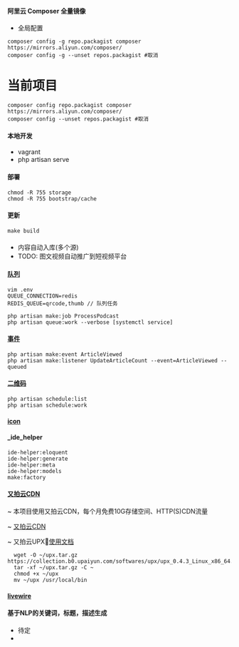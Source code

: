 #### 阿里云 Composer 全量镜像
+ 全局配置
```
composer config -g repo.packagist composer https://mirrors.aliyun.com/composer/
composer config -g --unset repos.packagist #取消
```

# 当前项目
```
composer config repo.packagist composer https://mirrors.aliyun.com/composer/
composer config --unset repos.packagist #取消
```

#### 本地开发
+ vagrant
+ php artisan serve


#### 部署
```
chmod -R 755 storage
chmod -R 755 bootstrap/cache
```


#### 更新
```
make build
```

####
+ 内容自动入库(多个源)
+ TODO: 图文视频自动推广到短视频平台

#### [队列](https://laravel.com/docs/10.x/queues)
```
vim .env
QUEUE_CONNECTION=redis
REDIS_QUEUE=qrcode,thumb // 队列任务

php artisan make:job ProcessPodcast
php artisan queue:work --verbose [systemctl service]
```

#### [事件](https://laravel.com/docs/10.x/events)
```command
php artisan make:event ArticleViewed
php artisan make:listener UpdateArticleCount --event=ArticleViewed --queued
```

#### [二维码](https://www.pwmqr.com/qrcodeapi)
```
php artisan schedule:list
php artisan schedule:work
```

#### [icon](https://feathericons.com/)

#### _ide_helper
```
ide-helper:eloquent
ide-helper:generate
ide-helper:meta
ide-helper:models
make:factory
```

#### [又拍云CDN](https://www.upyun.com/?utm_source=lianmeng&utm_medium=referral)

~ 本项目使用又拍云CDN，每个月免费10G存储空间、HTTP(S)CDN流量

~ [又拍云CDN](https://www.upyun.com/?utm_source=lianmeng&utm_medium=referral)

~ 又拍云UPX🚀[使用文档](https://github.com/upyun/upx)

```
  wget -O ~/upx.tar.gz https://collection.b0.upaiyun.com/softwares/upx/upx_0.4.3_Linux_x86_64.tar.gz
  tar -xf ~/upx.tar.gz -C ~
  chmod +x ~/upx
  mv ~/upx /usr/local/bin
```

#### [livewire](https://laravel-livewire.com/docs/2.x/quickstart)

#### 基于NLP的关键词，标题，描述生成
+ 待定
+ 

